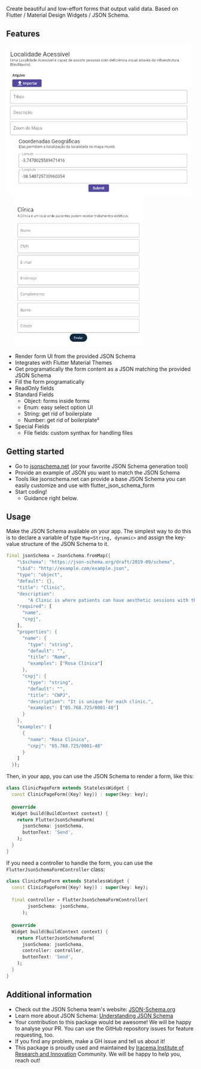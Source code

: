 Create beautiful and low-effort forms that output valid data.
Based on Flutter / Material Design Widgets / JSON Schema.

## Features

<p>
  <img src="https://github.com/Instituto-Iracema/flutter_json_schema_form/blob/trunk/prints/formWithMaterial2Theme.png"
    alt="An image of a Material Design 2 form made with flutter_json_schema_form" height="400"/>
  &nbsp;&nbsp;&nbsp;&nbsp;
  <img src="https://github.com/Instituto-Iracema/flutter_json_schema_form/blob/trunk/prints/formWithMaterial3Theme.png"
   alt="An image of a Material Design 3 form made with flutter_json_schema_form" height="400"/>
</p>

- Render form UI from the provided JSON Schema
- Integrates with Flutter Material Themes
- Get programatically the form content as a JSON matching the provided JSON Schema
- Fill the form programatically
- ReadOnly fields
- Standard Fields
	- Object: forms inside forms
	- Enum: easy select option UI
	- String: get rid of boilerplate
	- Number: get rid of boilerplate²
- Special Fields
	- File fields: custom synthax for handling files

## Getting started
- Go to  [jsonschema.net](https://jsonschema.net) (or your favorite JSON Schema generation tool)
- Provide an example of JSON you want to match the JSON Schema
- Tools like jsonschema.net can provide a base JSON Schema you can easily customize and use with flutter_json_schema_form
- Start coding!
	- Guidance right below.

## Usage
Make the JSON Schema available on your app.
The simplest way to do this is to declare a variable of type `Map<String, dynamic>` and assign the key-value structure of the JSON Schema to it.

```dart
final jsonSchema = JsonSchema.fromMap({
    "\$schema": "https://json-schema.org/draft/2019-09/schema",
    "\$id": "http://example.com/example.json",
    "type": "object",
    "default": {},
    "title": "Clinic",
    "description":
        "A Clinic is where patients can have aesthetic sessions with their doctors.",
    "required": [
      "name",
      "cnpj",
    ],
    "properties": {
      "name": {
        "type": "string",
        "default": "",
        "title": "Name",
        "examples": ["Rosa Clínica"]
      },
      "cnpj": {
        "type": "string",
        "default": "",
        "title": "CNPJ",
        "description": "It is unique for each clinic.",
        "examples": ["05.768.725/0001-48"]
      }
    },
    "examples": [
      {
        "name": "Rosa Clínica",
        "cnpj": "05.768.725/0001-48"
      }
    ]
  });
```

Then, in your app, you can use the JSON Schema to render a form, like this:

```dart
class ClinicPageForm extends StatelessWidget {
  const ClinicPageForm({Key? key}) : super(key: key);

  @override
  Widget build(BuildContext context) {
    return FlutterJsonSchemaForm(
      jsonSchema: jsonSchema,
      buttonText: 'Send',
    );
  }
}

```

If you need a controller to handle the form, you can use the `FlutterJsonSchemaFormController` class:

```dart
class ClinicPageForm extends StatelessWidget {
  const ClinicPageForm({Key? key}) : super(key: key);

  final controller = FlutterJsonSchemaFormController(
        jsonSchema: jsonSchema,
      );

  @override
  Widget build(BuildContext context) {
    return FlutterJsonSchemaForm(
      jsonSchema: jsonSchema,
	  controller: controller,
      buttonText: 'Send',
    );
  }
}

```

## Additional information

- Check out the JSON Schema team's website: [JSON-Schema.org](https://json-schema.org/)
- Learn more about JSON Schema: [Understanding JSON Schema](https://json-schema.org/understanding-json-schema/)
- Your contribution to this package would be awesome! We will be happy to analyse your PR. You can use the GitHub repository issues for feature requesting, too.
- If you find any problem, make a GH issue and tell us about it!
- This package is proudly used and maintained by [Iracema Institute of Research and Innovation](https://github.com/Instituto-Iracema) Community. We will be happy to help you, reach out!